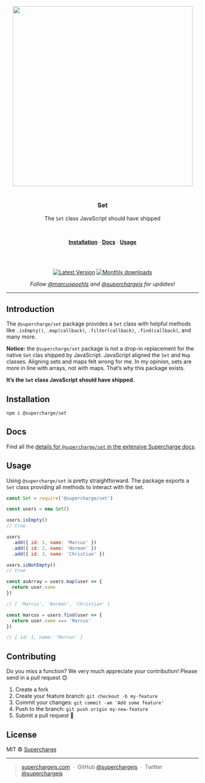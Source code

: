<div align="center">
  <a href="https://superchargejs.com">
    <img width="471" style="max-width:100%;" src="https://superchargejs.com/images/supercharge-text.svg" />
  </a>
  <br/>
  <br/>
  <p>
    <h3>Set</h3>
  </p>
  <p>
    The <code>Set</code> class JavaScript should have shipped
  </p>
  <br/>
  <p>
    <a href="#installation"><strong>Installation</strong></a> ·
    <a href="#Docs"><strong>Docs</strong></a> ·
    <a href="#usage"><strong>Usage</strong></a>
  </p>
  <br/>
  <br/>
  <p>
    <a href="https://www.npmjs.com/package/@supercharge/set"><img src="https://img.shields.io/npm/v/@supercharge/set.svg" alt="Latest Version"></a>
    <a href="https://www.npmjs.com/package/@supercharge/set"><img src="https://img.shields.io/npm/dm/@supercharge/set.svg" alt="Monthly downloads"></a>
  </p>
  <p>
    <em>Follow <a href="http://twitter.com/marcuspoehls">@marcuspoehls</a> and <a href="http://twitter.com/superchargejs">@superchargejs</a> for updates!</em>
  </p>
</div>

---

## Introduction
The `@supercharge/set` package provides a `Set` class with helpful methods like `.isEmpty()`, `.map(callback)`, `.filter(callback)`, `.find(callback)`, and many more.

**Notice:** the `@supercharge/set` package is not a drop-in replacement for the native `Set` clas shipped by JavaScript. JavaScript aligned the `Set` and `Map` classes. Aligning sets and maps felt wrong for me. In my opinion, sets are more in line with arrays, not with maps. That’s why this package exists.

**It’s the `Set` class JavaScript should have shipped.**


## Installation

```
npm i @supercharge/set
```


## Docs
Find all the [details for `@supercharge/set` in the extensive Supercharge docs](https://superchargejs.com/docs/sets).


## Usage
Using `@supercharge/set` is pretty straightforward. The package exports a `Set` class providing all methods to interact with the set.

```js
const Set = require('@supercharge/set')

const users = new Set()

users.isEmpty()
// true

users
  .add({ id: 1, name: 'Marcus' })
  .add({ id: 2, name: 'Norman' })
  .add({ id: 3, name: 'Christian' })

users.isNotEmpty()
// true

const asArray = users.map(user => {
  return user.name
})

// [ 'Marcus', 'Norman', 'Christian' ]

const marcus = users.find(user => {
  return user.name === 'Marcus'
})

// { id: 1, name: 'Marcus' }
```


## Contributing
Do you miss a function? We very much appreciate your contribution! Please send in a pull request 😊

1.  Create a fork
2.  Create your feature branch: `git checkout -b my-feature`
3.  Commit your changes: `git commit -am 'Add some feature'`
4.  Push to the branch: `git push origin my-new-feature`
5.  Submit a pull request 🚀


## License
MIT © [Supercharge](https://superchargejs.com)

---

> [superchargejs.com](https://superchargejs.com) &nbsp;&middot;&nbsp;
> GitHub [@superchargejs](https://github.com/superchargejs/) &nbsp;&middot;&nbsp;
> Twitter [@superchargejs](https://twitter.com/superchargejs)
